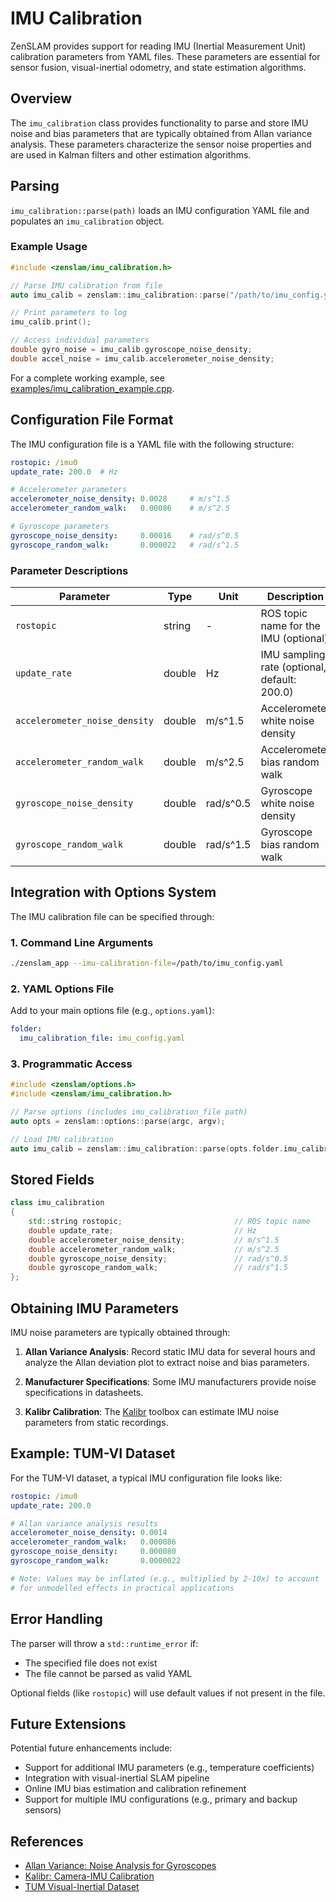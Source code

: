 # IMU Calibration

ZenSLAM provides support for reading IMU (Inertial Measurement Unit) calibration parameters from YAML files. These parameters are essential for sensor fusion, visual-inertial odometry, and state estimation algorithms.

## Overview

The `imu_calibration` class provides functionality to parse and store IMU noise and bias parameters that are typically obtained from Allan variance analysis. These parameters characterize the sensor noise properties and are used in Kalman filters and other estimation algorithms.

## Parsing

`imu_calibration::parse(path)` loads an IMU configuration YAML file and populates an `imu_calibration` object.

### Example Usage

```cpp
#include <zenslam/imu_calibration.h>

// Parse IMU calibration from file
auto imu_calib = zenslam::imu_calibration::parse("/path/to/imu_config.yaml");

// Print parameters to log
imu_calib.print();

// Access individual parameters
double gyro_noise = imu_calib.gyroscope_noise_density;
double accel_noise = imu_calib.accelerometer_noise_density;
```

For a complete working example, see [examples/imu_calibration_example.cpp](examples/imu_calibration_example.cpp).

## Configuration File Format

The IMU configuration file is a YAML file with the following structure:

```yaml
rostopic: /imu0
update_rate: 200.0  # Hz

# Accelerometer parameters
accelerometer_noise_density: 0.0028     # m/s^1.5
accelerometer_random_walk:   0.00086    # m/s^2.5

# Gyroscope parameters
gyroscope_noise_density:     0.00016    # rad/s^0.5
gyroscope_random_walk:       0.000022   # rad/s^1.5
```

### Parameter Descriptions

| Parameter | Type | Unit | Description |
|-----------|------|------|-------------|
| `rostopic` | string | - | ROS topic name for the IMU (optional) |
| `update_rate` | double | Hz | IMU sampling rate (optional, default: 200.0) |
| `accelerometer_noise_density` | double | m/s^1.5 | Accelerometer white noise density |
| `accelerometer_random_walk` | double | m/s^2.5 | Accelerometer bias random walk |
| `gyroscope_noise_density` | double | rad/s^0.5 | Gyroscope white noise density |
| `gyroscope_random_walk` | double | rad/s^1.5 | Gyroscope bias random walk |

## Integration with Options System

The IMU calibration file can be specified through:

### 1. Command Line Arguments

```bash
./zenslam_app --imu-calibration-file=/path/to/imu_config.yaml
```

### 2. YAML Options File

Add to your main options file (e.g., `options.yaml`):

```yaml
folder:
  imu_calibration_file: imu_config.yaml
```

### 3. Programmatic Access

```cpp
#include <zenslam/options.h>
#include <zenslam/imu_calibration.h>

// Parse options (includes imu_calibration_file path)
auto opts = zenslam::options::parse(argc, argv);

// Load IMU calibration
auto imu_calib = zenslam::imu_calibration::parse(opts.folder.imu_calibration_file);
```

## Stored Fields

```cpp
class imu_calibration
{
    std::string rostopic;                         // ROS topic name
    double update_rate;                           // Hz
    double accelerometer_noise_density;           // m/s^1.5
    double accelerometer_random_walk;             // m/s^2.5
    double gyroscope_noise_density;               // rad/s^0.5
    double gyroscope_random_walk;                 // rad/s^1.5
};
```

## Obtaining IMU Parameters

IMU noise parameters are typically obtained through:

1. **Allan Variance Analysis**: Record static IMU data for several hours and analyze the Allan deviation plot to extract noise and bias parameters.

2. **Manufacturer Specifications**: Some IMU manufacturers provide noise specifications in datasheets.

3. **Kalibr Calibration**: The [Kalibr](https://github.com/ethz-asl/kalibr) toolbox can estimate IMU noise parameters from static recordings.

## Example: TUM-VI Dataset

For the TUM-VI dataset, a typical IMU configuration file looks like:

```yaml
rostopic: /imu0
update_rate: 200.0

# Allan variance analysis results
accelerometer_noise_density: 0.0014
accelerometer_random_walk:   0.000086
gyroscope_noise_density:     0.000080
gyroscope_random_walk:       0.0000022

# Note: Values may be inflated (e.g., multiplied by 2-10x) to account
# for unmodelled effects in practical applications
```

## Error Handling

The parser will throw a `std::runtime_error` if:
- The specified file does not exist
- The file cannot be parsed as valid YAML

Optional fields (like `rostopic`) will use default values if not present in the file.

## Future Extensions

Potential future enhancements include:

- Support for additional IMU parameters (e.g., temperature coefficients)
- Integration with visual-inertial SLAM pipeline
- Online IMU bias estimation and calibration refinement
- Support for multiple IMU configurations (e.g., primary and backup sensors)

## References

- [Allan Variance: Noise Analysis for Gyroscopes](http://www.nxp.com/docs/en/application-note/AN5087.pdf)
- [Kalibr: Camera-IMU Calibration](https://github.com/ethz-asl/kalibr)
- [TUM Visual-Inertial Dataset](https://cvg.cit.tum.de/data/datasets/visual-inertial-dataset)
